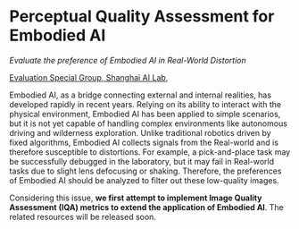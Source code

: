  <h1>Perceptual Quality Assessment for Embodied AI</h1>

 _Evaluate the preference of Embodied AI in Real-World Distortion_

 <div>
      <a href="https://aiben.ch" target="_blank">Evaluation Special Group, Shanghai AI Lab</a>,
 </div>
<div>
 
Embodied AI, as a bridge connecting external and internal realities, has developed rapidly in recent years. Relying on its ability to interact with the physical environment, Embodied AI has been applied to simple scenarios, but it is not yet capable of handling complex environments like autonomous driving and wilderness exploration. Unlike traditional robotics driven by fixed algorithms, Embodied AI collects signals from the Real-world and is therefore susceptible to distortions. For example, a pick-and-place task may be successfully debugged in the laboratory, but it may fail in Real-world tasks due to slight lens defocusing or shaking. Therefore, the preferences of Embodied AI should be analyzed to filter out these low-quality images. 

Considering this issue, **we first attempt to implement Image Quality Assessment (IQA) metrics to extend the application of Embodied AI**. The related resources will be released soon.

 </div> 
